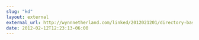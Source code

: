 ```yaml
---
slug: "kd"
layout: external
external_url: http://wynnnetherland.com/linked/2012021201/directory-based-environments
date: 2012-02-12T12:23:13-06:00
---
```

